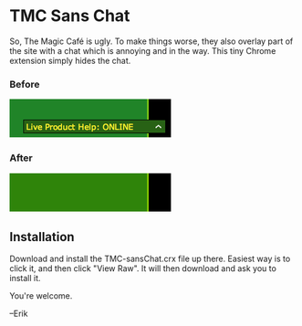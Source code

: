 # TMC Sans Chat

So, The Magic Café is ugly. To make things worse, they also overlay part of the site with a chat which is annoying and in the way. This tiny Chrome extension simply hides the chat.

### Before
![Before](https://github.com/erikjansson/TMC-sansChat/raw/master/tmc-chat.png)

### After
![After](https://github.com/erikjansson/TMC-sansChat/raw/master/tmc-no-chat.png)

## Installation

Download and install the TMC-sansChat.crx file up there. Easiest way is to click it, and then click "View Raw". It will then download and ask you to install it.

You're welcome.

–Erik